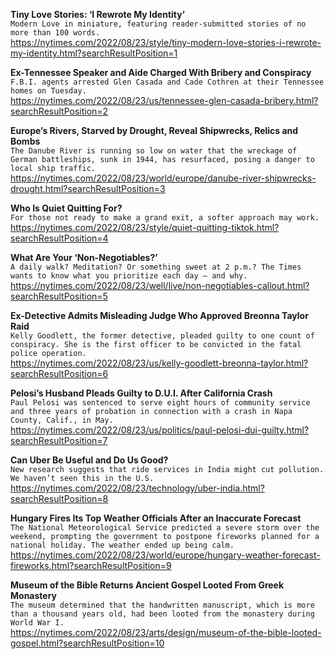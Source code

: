 **Tiny Love Stories: ‘I Rewrote My Identity’**\
`Modern Love in miniature, featuring reader-submitted stories of no more than 100 words.`\
https://nytimes.com/2022/08/23/style/tiny-modern-love-stories-i-rewrote-my-identity.html?searchResultPosition=1

**Ex-Tennessee Speaker and Aide Charged With Bribery and Conspiracy**\
`F.B.I. agents arrested Glen Casada and Cade Cothren at their Tennessee homes on Tuesday.`\
https://nytimes.com/2022/08/23/us/tennessee-glen-casada-bribery.html?searchResultPosition=2

**Europe’s Rivers, Starved by Drought, Reveal Shipwrecks, Relics and Bombs**\
`The Danube River is running so low on water that the wreckage of German battleships, sunk in 1944, has resurfaced, posing a danger to local ship traffic.`\
https://nytimes.com/2022/08/23/world/europe/danube-river-shipwrecks-drought.html?searchResultPosition=3

**Who Is Quiet Quitting For?**\
`For those not ready to make a grand exit, a softer approach may work.`\
https://nytimes.com/2022/08/23/style/quiet-quitting-tiktok.html?searchResultPosition=4

**What Are Your ‘Non-Negotiables?’**\
`A daily walk? Meditation? Or something sweet at 2 p.m.? The Times wants to know what you prioritize each day — and why.`\
https://nytimes.com/2022/08/23/well/live/non-negotiables-callout.html?searchResultPosition=5

**Ex-Detective Admits Misleading Judge Who Approved Breonna Taylor Raid**\
`Kelly Goodlett, the former detective, pleaded guilty to one count of conspiracy. She is the first officer to be convicted in the fatal police operation.`\
https://nytimes.com/2022/08/23/us/kelly-goodlett-breonna-taylor.html?searchResultPosition=6

**Pelosi’s Husband Pleads Guilty to D.U.I. After California Crash**\
`Paul Pelosi was sentenced to serve eight hours of community service and three years of probation in connection with a crash in Napa County, Calif., in May.`\
https://nytimes.com/2022/08/23/us/politics/paul-pelosi-dui-guilty.html?searchResultPosition=7

**Can Uber Be Useful and Do Us Good?**\
`New research suggests that ride services in India might cut pollution. We haven’t seen this in the U.S.`\
https://nytimes.com/2022/08/23/technology/uber-india.html?searchResultPosition=8

**Hungary Fires Its Top Weather Officials After an Inaccurate Forecast**\
`The National Meteorological Service predicted a severe storm over the weekend, prompting the government to postpone fireworks planned for a national holiday. The weather ended up being calm.`\
https://nytimes.com/2022/08/23/world/europe/hungary-weather-forecast-fireworks.html?searchResultPosition=9

**Museum of the Bible Returns Ancient Gospel Looted From Greek Monastery**\
`The museum determined that the handwritten manuscript, which is more than a thousand years old, had been looted from the monastery during World War I.`\
https://nytimes.com/2022/08/23/arts/design/museum-of-the-bible-looted-gospel.html?searchResultPosition=10

